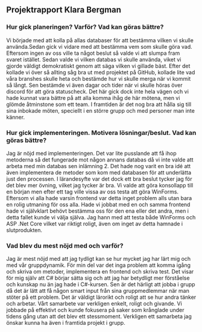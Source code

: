 ## Projektrapport Klara Bergman

### Hur gick planeringen? Varför? Vad kan göras bättre?

Vi började med att kolla på allas databaser för att bestämma vilken vi skulle använda.Sedan gick vi vidare med att bestämma vem som skulle göra vad. 
Eftersom ingen av oss ville ta något beslut så valde vi att slumpa fram svaret istället. Sedan valde vi vilken databas vi skulle använda, 
viket vi gjorde väldigt demokratiskt genom att säga vilken vi gillade bäst. 
Efter det kollade vi över så allting såg bra ut med projektet på GitHub, kollade lite vad våra branshes skulle heta och bestämde hur vi 
skulle merga när vi kommit så långt. Sen bestämde vi även dagar och tider när vi skulle höras över discord för att göra statuscheck. 
Det här gick dock inte hela vägen och vi hade kunnat vara bättre på att alla komma ihåg de här mötena, men vi glömde åtminstone som ett team.
I framtiden är det nog bra att hålla sig till sina inbokade möten, speciellt i en större grupp och med personer man inte känner.

### Hur gick implementeringen. Motivera lösningar/beslut. Vad kan göras bättre?

Jag är nöjd med implementeringen. Det var lite pusslande att få ihop metoderna så det fungerade mot någon annans databas då vi inte valde att 
arbeta med min databas sen inlämning 2. Det hade nog varit en bra idé att även implementera de metoder som kom med databasen för att underlätta just 
den processen. I lärandesyfte var det dock ett bra beslut tycker jag för det blev mer övning, vilket jag tycker är bra. Vi valde att göra konsollapp till
en början men efter ett tag ville vissa av oss testa att göra WinForms. Eftersom vi alla hade varsin frontend var detta inget problem alls utan bara en 
rolig utmaning för oss alla. 
Hade vi jobbat med en och samma frontend hade vi självklart behövt bestämma oss för den ena eller det andra, men i detta fallet kunde vi välja själva. 
Jag hann med att testa både WinForms och ASP .Net Core vilket var riktigt roligt, även om inget av detta hamnade i slutprodukten.


### Vad blev du mest nöjd med och varför?

Jag är mest nöjd med att jag tydligt kan se hur mycket jag har lärt mig och med vår gruppdynamik. För min del var det  inga problem att komma igång och 
skriva om metoder, implementera en frontend och skriva test.  Det visar för mig själv att C# börjar sätta sig och att jag har betydligt mer förståelse 
och kunskap nu än jag hade i C#-kursen. Sen är det härligt att jobba i grupp då det är lätt att få någon smart input från sina gruppmedlemmar när man 
stöter på ett problem. Det är väldigt lärorikt och roligt att se hur andra tänker och arbetar. Vårt samarbete var verkligen enkelt,  roligt och givande. 
Vi jobbade på effektivt och kunde fokusera på saker som krånglade under tidens gång  utan att det blev ett stessmoment. Verkligen ett samarbeta jag önskar 
kunna ha även i framtida projekt i grupp.
